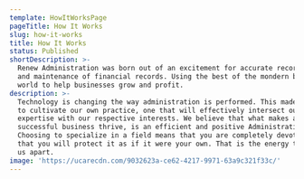 ```yaml
---
template: HowItWorksPage
pageTitle: How It Works
slug: how-it-works
title: How It Works
status: Published
shortDescription: >-
  Renew Administration was born out of an excitement for accurate record keeping
  and maintenance of financial records. Using the best of the mondern business
  world to help businesses grow and profit.
description: >-
  Technology is changing the way administration is performed. This made us eager
  to cultivate our own practice, one that will effectively intersect our
  expertise with our respective interests. We believe that what makes a
  successful business thrive, is an efficient and positive Administration team.
  Choosing to specialize in a field means that you are completely devoted to it;
  that you will protect it as if it were your own. That is the energy that sets
  us apart.
image: 'https://ucarecdn.com/9032623a-ce62-4217-9971-63a9c321f33c/'
---
```


